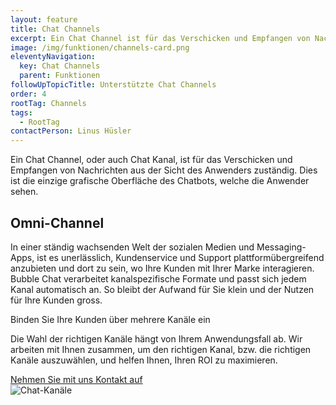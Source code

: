 ```yaml
---
layout: feature
title: Chat Channels
excerpt: Ein Chat Channel ist für das Verschicken und Empfangen von Nachrichten aus der Sicht des Anwenders zuständig. Es ist die grafische Oberfläche für den Anwender.
image: /img/funktionen/channels-card.png
eleventyNavigation:
  key: Chat Channels
  parent: Funktionen
followUpTopicTitle: Unterstützte Chat Channels
order: 4
rootTag: Channels
tags:
  - RootTag
contactPerson: Linus Hüsler
---
```


Ein Chat Channel, oder auch Chat Kanal, ist für das Verschicken und Empfangen von Nachrichten aus der Sicht des Anwenders zuständig. Dies ist die einzige grafische Oberfläche des Chatbots, welche die Anwender sehen.

## Omni-Channel

In einer ständig wachsenden Welt der sozialen Medien und Messaging-Apps, ist es unerlässlich, Kundenservice und Support plattformübergreifend anzubieten und dort zu sein, wo Ihre Kunden mit Ihrer Marke interagieren. Bubble Chat verarbeitet kanalspezifische Formate und passt sich jedem Kanal automatisch an. So bleibt der Aufwand für Sie klein und der Nutzen für Ihre Kunden gross.

<div class="cta">
  <div class="cta-content">
    <div class="cta-title">Binden Sie Ihre Kunden über mehrere Kanäle ein</div>
    <div class="cta-body">
      <p>Die Wahl der richtigen Kanäle hängt von Ihrem Anwendungsfall ab. Wir arbeiten mit Ihnen zusammen, um den richtigen Kanal, bzw. die richtigen Kanäle auszuwählen, und helfen Ihnen, Ihren ROI zu maximieren.</p>
    </div>
    <a class="button button-action" href="/kontakt/">Nehmen Sie mit uns Kontakt auf</a>
  </div>
  <img class="cta-image" src="/img/funktionen/channels-card.png" alt="Chat-Kanäle"/>
</div>

